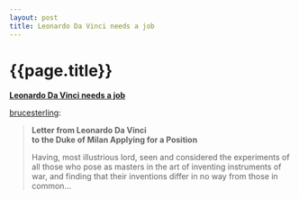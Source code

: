```yaml
---
layout: post
title: Leonardo Da Vinci needs a job
--- 
```




 {{page.title}}
======================================================




<strong><a href="http://brucesterling.tumblr.com/post/59667145879/leonardo-da-vinci-needs-a-job">Leonardo Da Vinci needs a job</a></strong><p><p><a href="http://brucesterling.tumblr.com/post/59667145879/leonardo-da-vinci-needs-a-job" class="tumblr_blog">brucesterling</a>:</p>

<blockquote>
<p><strong>Letter from Leonardo Da Vinci </strong><span><strong><br/></strong></span><strong>to the Duke of Milan Applying for a Position</strong></p> <p>Having, most illustrious lord, seen and considered the experiments of all those who pose as masters in the art of inventing instruments of war, and finding that their inventions differ in no way from those in common&#8230;</p></blockquote></p>